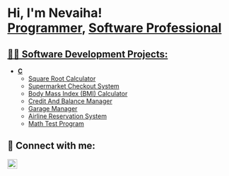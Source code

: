 <h1>Hi, I'm Nevaiha! <br/><a href="https://github.com/NevaihaJewel">Programmer</a>,
<a href="https://www.linkedin.com/in/nevaiha-jewel1/">Software Professional</h1>

<h2>👨‍💻 Software Development Projects:</h2>

- <b>C</b>
  - [Square Root Calculator](https://github.com/NevaihaJewel/SquareRootCalculator)
  - [Supermarket Checkout System](https://github.com/NevaihaJewel/SupermarketCheckout)
  - [Body Mass Index (BMI) Calculator](https://github.com/NevaihaJewel/BMI_Calculator)
  - [Credit And Balance Manager](https://github.com/NevaihaJewel/CreditBalanceManager)
  - [Garage Manager](https://github.com/NevaihaJewel/GarageManager)
  - [Airline Reservation System](https://github.com/NevaihaJewel/AirlineReservation)
  - [Math Test Program](https://github.com/NevaihaJewel/MathTest)

<h2> 🤳 Connect with me:</h2>

[<img align="left" alt="NevaihaAdams | LinkedIn" width="22px" src="https://cdn.jsdelivr.net/npm/simple-icons@v3/icons/linkedin.svg" />][linkedin]

[linkedin]: https://www.linkedin.com/in/nevaiha-adams-4b7547254/

<!--
Here are some ideas to get you started:

- 🔭 I’m currently working on ...
- 🌱 I’m currently learning ...
- 👯 I’m looking to collaborate on ...
- 🤔 I’m looking for help with ...
- 💬 Ask me about ...
- 📫 How to reach me: ...
- 😄 Pronouns: ...
- ⚡ Fun fact: ...
-->
